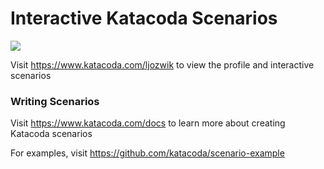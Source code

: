 # Interactive Katacoda Scenarios

[![](http://shields.katacoda.com/katacoda/ljozwik/count.svg)](https://www.katacoda.com/ljozwik "Get your profile on Katacoda.com")

Visit https://www.katacoda.com/ljozwik to view the profile and interactive scenarios

### Writing Scenarios
Visit https://www.katacoda.com/docs to learn more about creating Katacoda scenarios

For examples, visit https://github.com/katacoda/scenario-example
